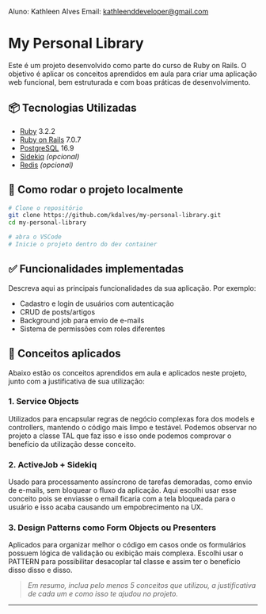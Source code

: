 Aluno: Kathleen Alves
Email: kathleenddeveloper@gmail.com

# My Personal Library

Este é um projeto desenvolvido como parte do curso de Ruby on Rails. O objetivo é aplicar os conceitos aprendidos em aula para criar uma aplicação web funcional, bem estruturada e com boas práticas de desenvolvimento.

## 📦 Tecnologias Utilizadas

- [Ruby](https://www.ruby-lang.org/pt/) 3.2.2
- [Ruby on Rails](https://rubyonrails.org/) 7.0.7
- [PostgreSQL](https://www.postgresql.org/) 16.9
- [Sidekiq](https://sidekiq.org/) *(opcional)*
- [Redis](https://redis.io/) *(opcional)*

## 🚀 Como rodar o projeto localmente

```bash
# Clone o repositório
git clone https://github.com/kdalves/my-personal-library.git
cd my-personal-library

# abra o VSCode
# Inicie o projeto dentro do dev container
```

## ✅ Funcionalidades implementadas

Descreva aqui as principais funcionalidades da sua aplicação. Por exemplo:

- Cadastro e login de usuários com autenticação
- CRUD de posts/artigos
- Background job para envio de e-mails
- Sistema de permissões com roles diferentes

## 🧠 Conceitos aplicados

Abaixo estão os conceitos aprendidos em aula e aplicados neste projeto, junto com a justificativa de sua utilização:

### 1. **Service Objects**

Utilizados para encapsular regras de negócio complexas fora dos models e controllers, mantendo o código mais limpo e testável. Podemos observar no projeto a classe TAL que faz isso e isso onde podemos comprovar o benefício da utilização desse conceito.

### 2. **ActiveJob + Sidekiq**

Usado para processamento assíncrono de tarefas demoradas, como envio de e-mails, sem bloquear o fluxo da aplicação. Aqui escolhi usar esse conceito pois se enviasse o email ficaria com a tela bloqueada para o usuário e isso acaba causando um empobrecimento na UX.

### 3. **Design Patterns como Form Objects ou Presenters**

Aplicados para organizar melhor o código em casos onde os formulários possuem lógica de validação ou exibição mais complexa. Escolhi usar o PATTERN para possibilitar desacoplar tal classe e assim ter o benefício disso disso e disso.

> _Em resumo, inclua pelo menos 5 conceitos que utilizou, a justificativa de cada um e como isso te ajudou no projeto._
----------------------------------------

